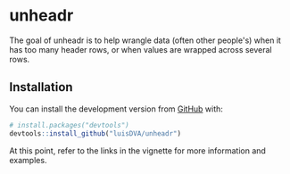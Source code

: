 
<!-- README.md is generated from README.Rmd. Please edit that file -->
unheadr
=======

The goal of unheadr is to help wrangle data (often other people's) when it has too many header rows, or when values are wrapped across several rows.

Installation
------------

You can install the development version from [GitHub](https://github.com/) with:

``` r
# install.packages("devtools")
devtools::install_github("luisDVA/unheadr")
```

At this point, refer to the links in the vignette for more information and examples.
